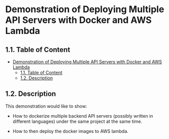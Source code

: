# Demonstration of Deploying Multiple API Servers with Docker and AWS Lambda

## 1.1. Table of Content

- [Demonstration of Deploying Multiple API Servers with Docker and AWS Lambda](#demonstration-of-deploying-multiple-api-servers-with-docker-and-aws-lambda)
	- [1.1. Table of Content](#11-table-of-content)
	- [1.2. Description](#12-description)

## 1.2. Description

This demonstration would like to show:

- How to dockerize multiple backend API servers (possibly written in different languages) under the same project at the same time.

- How to then deploy the docker images to AWS lambda.

